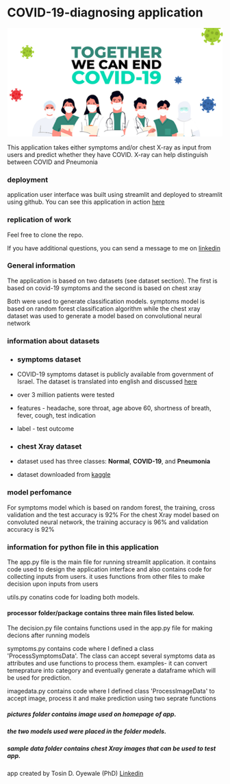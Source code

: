 # COVID-19-diagnosing application


<img src="pictures/END_COVID.jpeg" alt="END_COVID" width="2000"/>


This application takes either symptoms and/or chest X-ray as input from users and predict whether they have COVID. X-ray can help distinguish between COVID and Pneumonia

### deployment 

application user interface was built using streamlit and deployed to streamlit using github. 
You can see this application in action [here](https://share.streamlit.io/ohteedee/covid-19_diagnosing_app/main/app.py)


### replication of work
Feel free to clone the repo. 

If you have additional questions, you can send a message to me on [linkedin](https://www.linkedin.com/in/tosin-oyewale/)

### General information
The application is based on two datasets (see dataset section). The first is based on covid-19 symptoms and the second is based on chest xray

Both were used to generate classification models. symptoms model is based on random forest classification algorithm while the chest xray dataset was used to generate a model based on convolutional neural network

### information about datasets

- ### symptoms dataset

- COVID-19 symptoms dataset is publicly available from government of Israel. The dataset is translated into english and discussed [here](https://www.nature.com/articles/s41746-020-00372-6) 
- over 3 million patients were tested 
- features - headache, sore throat, age above 60, shortness of breath, fever, cough, test indication
- label - test outcome 

- ### chest Xray dataset
-  dataset used has three classes: **Normal**, **COVID-19**, and **Pneumonia**
-  dataset downloaded from [kaggle](https://www.kaggle.com/pranavraikokte/covid19-image-dataset)

### model perfomance 
For symptoms model which is based on random forest, the training, cross validation and the test accuracy is 92%
For the chest Xray model based on convoluted neural network, the training accuracy is 96% and validation accuracy is 92%

### information for python file in this application
The app.py file is the main file for running streamlit application. it contains code used to design the application interface and also contains code for collecting inputs from users. it uses functions from other files to make decision upon inputs from users

utils.py conatins code for loading both models. 


#### processor folder/package contains three main files listed below.

The decision.py file contains functions used in the app.py file for making decions after running models

symptoms.py contains code where I defined a class 'ProcessSymptomsData'. The class can accept several symptoms data as attributes and use functions to process them. examples- it can convert temeprature into category and eventually generate a dataframe which will be used for prediction.

imagedata.py contains code where I defined class 'ProcessImageData' to accept image, process it and make prediction using two seprate functions

##### pictures folder contains image used on homepage of app.

##### the two models used were placed in the folder models.

##### sample data folder contains chest Xray images that can be used to test app.



app created by Tosin D. Oyewale (PhD) 
[Linkedin](https://www.linkedin.com/in/tosin-oyewale/ )


